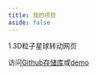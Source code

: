 ```yaml
---
title: 我的项目
aside: false
---
```


<script setup>
import Project from "@/views/Project.vue"
</script>
<Project />

1.3D粒子星球转动网页

访问[Github存储库](https://github.com/xtawa/cosmic_planet_html)或[demo](https://go.xtawa.top)



